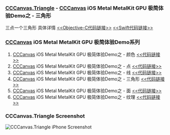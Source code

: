 ### [CCCanvas.Triangle](https://github.com/ccworld1000/CCCanvas.Triangle) - [CCCanvas](https://github.com/ccworld1000/CCCanvas) iOS Metal MetalKit GPU 极简体验Demo之 - 三角形
三点一个三角形 具体详情  [<<Objective-C代码链接>>](https://github.com/ccworld1000/CCCanvas.Triangle/CCCanvas.Triangle.OC)  [<<Swift代码链接>>](https://github.com/ccworld1000/CCCanvas.Triangle/CCCanvas.Triangle.Swift)

### [CCCanvas](https://github.com/ccworld1000/CCCanvas) iOS Metal MetalKit GPU 极简体验Demo系列
1. [CCCanvas](https://github.com/ccworld1000/CCCanvas) iOS Metal MetalKit GPU 极简体验Demo之 - 颜色 [<<代码链接>>](https://github.com/ccworld1000/CCCanvas.Color)
2. [CCCanvas](https://github.com/ccworld1000/CCCanvas) iOS Metal MetalKit GPU 极简体验Demo之 - 点 [<<代码链接>>](https://github.com/ccworld1000/CCCanvas.Point)
3. [CCCanvas](https://github.com/ccworld1000/CCCanvas) iOS Metal MetalKit GPU 极简体验Demo之 - 线 [<<代码链接>>](https://github.com/ccworld1000/CCCanvas.Line)
4. [CCCanvas](https://github.com/ccworld1000/CCCanvas) iOS Metal MetalKit GPU 极简体验Demo之 - 三角形 [<<代码链接>>](https://github.com/ccworld1000/CCCanvas.Triangle)
5. [CCCanvas](https://github.com/ccworld1000/CCCanvas) iOS Metal MetalKit GPU 极简体验Demo之 - 面 [<<代码链接>>](https://github.com/ccworld1000/CCCanvas.Plane)
6. [CCCanvas](https://github.com/ccworld1000/CCCanvas) iOS Metal MetalKit GPU 极简体验Demo之 - 纹理 [<<代码链接>>](https://github.com/ccworld1000/CCCanvas.Texture)
### CCCanvas.Triangle Screenshot
![CCCanvas.Triangle iPhone Screenshot](https://raw.github.com/ccworld1000/CCCanvas.Triangle/main/Screenshot/iPhone.jpg?raw=true)

